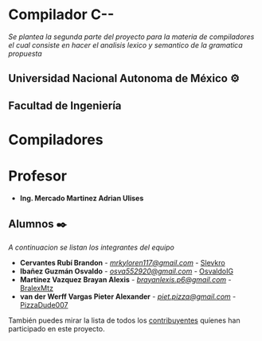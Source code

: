 # Compilador C--

_Se plantea la segunda parte del proyecto para la materia de compiladores el cual consiste en hacer el analisis lexico y semantico de la gramatica propuesta_

## Universidad Nacional Autonoma de México ⚙️

## Facultad de Ingeniería

# Compiladores
# Profesor
* **Ing. Mercado Martinez Adrian Ulises** 

## Alumnos ✒️

_A continuacion se listan los integrantes del equipo_

* **Cervantes Rubí Brandon** - *mrkyloren117@gmail.com* - [Slevkro](https://github.com/Slevkro)
* **Ibañez Guzmán Osvaldo** - *osva552920@gmail.com* - [OsvaldoIG](https://github.com/OsvaldoIG)
* **Martínez Vazquez Brayan Alexis** - *brayanlexis.p6@gmail.com* - [BralexMtz](https://github.com/BralexMtz)
* **van der Werff Vargas Pieter Alexander** - *piet.pizza@gmail.com* - [PizzaDude007](https://github.com/PizzaDude007)

También puedes mirar la lista de todos los [contribuyentes](https://github.com/your/project/contributors) quíenes han participado en este proyecto. 